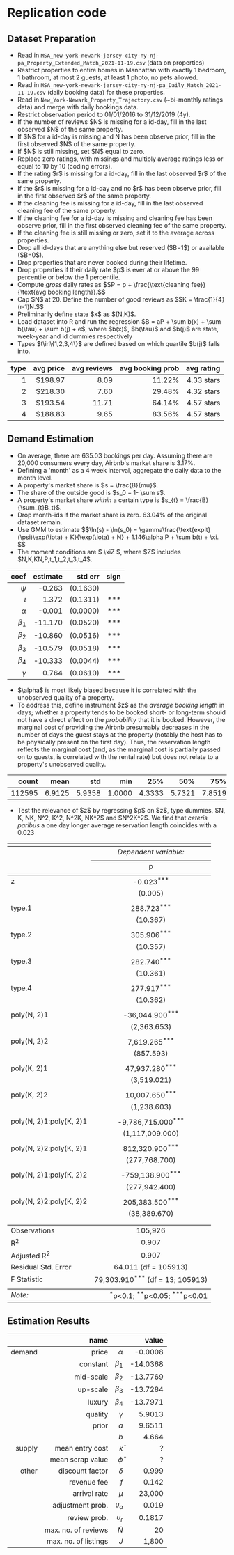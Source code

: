 # Replication code

## Dataset Preparation

<ul>
  <li>Read in <code>MSA_new-york-newark-jersey-city-ny-nj-pa_Property_Extended_Match_2021-11-19.csv</code> (data on properties) </li>
  <li>Restrict properties to entire homes in Manhattan with exactly 1 bedroom, 1 bathroom, at most 2 guests, at least 1 photo, no pets allowed.</li>
  <li>Read in <code>MSA_new-york-newark-jersey-city-ny-nj-pa_Daily_Match_2021-11-19.csv</code> (daily booking data) for these properties. </li>
  <li>Read in <code>New_York-Newark_Property_Trajectory.csv</code> (~bi-monthly ratings data) and merge with daily bookings data. </li>
  <li>Restrict observation period to 01/01/2016 to 31/12/2019 (4y).</li>
  <li>If the number of reviews $N$ is missing for a id-day, fill in the last observed $N$ of the same property.</li>
  <li>If $N$ for a id-day is missing and N has been observe prior, fill in the first observed $N$ of the same property.</li>
  <li>If $N$ is still missing, set $N$ equal to zero.</li>
  <li>Replace zero ratings, with missings and multiply average ratings less or equal to 10 by 10 (coding errors).</li>
  <li>If the rating $r$ is missing for a id-day, fill in the last observed $r$ of the same property.</li>
  <li>If the $r$ is missing for a id-day and no $r$ has been observe prior, fill in the first observed $r$ of the same property.</li>
  <li>If the cleaning fee is missing for a id-day, fill in the last observed cleaning fee of the same property.</li>
  <li>If the cleaning fee for a id-day is missing and cleaning fee has been observe prior, fill in the first observed cleaning fee of the same property.</li>
  <li>If the cleaning fee is still missing or zero, set it to the average across properties.</li>
  <li>Drop all id-days that are anything else but reserved ($B=1$) or available ($B=0$).</li> 
  <li>Drop properties that are never booked during their lifetime.</li>
  <li>Drop properties if their daily rate $p$ is ever at or above the 99 percentile or below the 1 percentile.</li>
  <li>Compute <i>gross</i> daily rates as $$P = p + \frac{\text{cleaning fee}}{\text{avg booking length}}.$$</li>
  <li>Cap $N$ at 20. Define the number of good reviews as $$K = \frac{1}{4}(r-1)N.$$</li>
  <li>Preliminarily define state $x$ as $(N,K)$.</li>
  <li>Load dataset into R and run the regression $B = aP + \sum b(x) + \sum b(\tau) + \sum b(j) + e$, where $b(x)$, $b(\tau)$ and $b(j)$ are state, week-year and id dummies respectively </li>
  <li> Types $t\in\{1,2,3,4\}$ are defined based on which quartile $b(j)$ falls into. </li>
</ul>

| type | avg price | avg reviews | avg booking prob | avg rating |
| ---: | ---: | ---------: | ------: | ------: |
| 1 | \$198.97 | 8.09 | 11.22% | 4.33 stars |
| 2 | \$218.30 | 7.60 | 29.48% | 4.32 stars |
| 3 | \$193.54 | 11.71 | 64.14% | 4.57 stars |
| 4 | \$188.83 | 9.65 | 83.56% | 4.57 stars |

## Demand Estimation

<ul>
  <li> On average, there are 635.03 bookings per day. Assuming there are 20,000 consumers every day, Airbnb's market share is 3.17%.  </li>
  <li> Defining a 'month' as a 4 week interval, aggregate the daily data to the month level. </li>
  <li> A property's market share is $s = \frac{B}{mu}$. </li>
  <li> The share of the outside good is $s_0 = 1- \sum s$. </li>
  <li> A property's market share <i>within</i> a certain type is $s_{t} = \frac{B}{\sum_{t}B_t}$. </li>
  <li> Drop month-ids if the market share is zero. 63.04% of the original dataset remain. </li>
  <li> Use GMM to estimate $$\ln(s) - \ln(s_0) = \gamma\frac{\text{expit}(\psi)\exp(\iota) + K}{\exp(\iota) + N} + 1.146\alpha P + \sum b(t) + \xi. $$ </li>
  <li> The moment conditions are $ \xiZ $, where $Z$ includes $N,K,KN,P,t_1,t_2,t_3,t_4$. </li>
</ul>

| coef | estimate | std err | sign |
| ---: | ---: | ---------: | ------: |
| $\psi$ | -0.263 | (0.1630) |  |
| $\iota$ | 1.372 | (0.1311) | *** |
| $\alpha$ | -0.001 | (0.0000) | *** |
| $\beta_1$ | -11.170 | (0.0520) | *** |
| $\beta_2$ | -10.860 | (0.0516) | *** |
| $\beta_3$ | -10.579 | (0.0518) | *** |
| $\beta_4$ | -10.333 | (0.0044) | *** |
| $\gamma$ | 0.764 | (0.0610) | *** |

<ul>
  <li> $\alpha$ is most likely biased because it is correlated with the unobserved quality of a property. </li>
  <li> To address this, define instrument $z$ as the <i>average booking length</i> in days; whether a property tends to be booked short- or long-term should not have a direct effect on the <i>probability</i> that it is booked. However, the marginal cost of providing the Airbnb presumably decreases in the number of days the guest stays at the property (notably the host has to be physically present on the first day). Thus, the reservation length reflects the marginal cost (and, as the marginal cost is partially passed on to guests, is correlated with the rental rate) but does not relate to a property's unobserved quality. </li>
</ul>

| count | mean | std | min | 25% | 50% | 75% | max |
| ---: | ---: | ---: | ---: | ---: | ---: | ---: | ---: |
| 112595 | 6.9125 |5.9358 | 1.0000 | 4.3333 | 5.7321 |7.8519 | 274.0000 |

<ul>
  <li> Test the relevance of $z$ by regressing $p$ on $z$, type dummies, $N, K, NK, N^2, K^2, N^2K, NK^2$ and $N^2K^2$. We find that <i>ceteris paribus</i> a one day longer average reservation length coincides with a 0.023
</ul>

<table style="text-align:center"><tr><td colspan="2" style="border-bottom: 1px solid black"></td></tr><tr><td style="text-align:left"></td><td><em>Dependent variable:</em></td></tr>
<tr><td></td><td colspan="1" style="border-bottom: 1px solid black"></td></tr>
<tr><td style="text-align:left"></td><td>p</td></tr>
<tr><td colspan="2" style="border-bottom: 1px solid black"></td></tr><tr><td style="text-align:left">z</td><td>-0.023<sup>***</sup></td></tr>
<tr><td style="text-align:left"></td><td>(0.005)</td></tr>
<tr><td style="text-align:left"></td><td></td></tr>
<tr><td style="text-align:left">type.1</td><td>288.723<sup>***</sup></td></tr>
<tr><td style="text-align:left"></td><td>(10.367)</td></tr>
<tr><td style="text-align:left"></td><td></td></tr>
<tr><td style="text-align:left">type.2</td><td>305.906<sup>***</sup></td></tr>
<tr><td style="text-align:left"></td><td>(10.357)</td></tr>
<tr><td style="text-align:left"></td><td></td></tr>
<tr><td style="text-align:left">type.3</td><td>282.740<sup>***</sup></td></tr>
<tr><td style="text-align:left"></td><td>(10.361)</td></tr>
<tr><td style="text-align:left"></td><td></td></tr>
<tr><td style="text-align:left">type.4</td><td>277.917<sup>***</sup></td></tr>
<tr><td style="text-align:left"></td><td>(10.362)</td></tr>
<tr><td style="text-align:left"></td><td></td></tr>
<tr><td style="text-align:left">poly(N, 2)1</td><td>-36,044.900<sup>***</sup></td></tr>
<tr><td style="text-align:left"></td><td>(2,363.653)</td></tr>
<tr><td style="text-align:left"></td><td></td></tr>
<tr><td style="text-align:left">poly(N, 2)2</td><td>7,619.265<sup>***</sup></td></tr>
<tr><td style="text-align:left"></td><td>(857.593)</td></tr>
<tr><td style="text-align:left"></td><td></td></tr>
<tr><td style="text-align:left">poly(K, 2)1</td><td>47,937.280<sup>***</sup></td></tr>
<tr><td style="text-align:left"></td><td>(3,519.021)</td></tr>
<tr><td style="text-align:left"></td><td></td></tr>
<tr><td style="text-align:left">poly(K, 2)2</td><td>10,007.650<sup>***</sup></td></tr>
<tr><td style="text-align:left"></td><td>(1,238.603)</td></tr>
<tr><td style="text-align:left"></td><td></td></tr>
<tr><td style="text-align:left">poly(N, 2)1:poly(K, 2)1</td><td>-9,786,715.000<sup>***</sup></td></tr>
<tr><td style="text-align:left"></td><td>(1,117,009.000)</td></tr>
<tr><td style="text-align:left"></td><td></td></tr>
<tr><td style="text-align:left">poly(N, 2)2:poly(K, 2)1</td><td>812,320.900<sup>***</sup></td></tr>
<tr><td style="text-align:left"></td><td>(277,768.700)</td></tr>
<tr><td style="text-align:left"></td><td></td></tr>
<tr><td style="text-align:left">poly(N, 2)1:poly(K, 2)2</td><td>-759,138.900<sup>***</sup></td></tr>
<tr><td style="text-align:left"></td><td>(277,942.400)</td></tr>
<tr><td style="text-align:left"></td><td></td></tr>
<tr><td style="text-align:left">poly(N, 2)2:poly(K, 2)2</td><td>205,383.500<sup>***</sup></td></tr>
<tr><td style="text-align:left"></td><td>(38,389.670)</td></tr>
<tr><td style="text-align:left"></td><td></td></tr>
<tr><td colspan="2" style="border-bottom: 1px solid black"></td></tr><tr><td style="text-align:left">Observations</td><td>105,926</td></tr>
<tr><td style="text-align:left">R<sup>2</sup></td><td>0.907</td></tr>
<tr><td style="text-align:left">Adjusted R<sup>2</sup></td><td>0.907</td></tr>
<tr><td style="text-align:left">Residual Std. Error</td><td>64.011 (df = 105913)</td></tr>
<tr><td style="text-align:left">F Statistic</td><td>79,303.910<sup>***</sup> (df = 13; 105913)</td></tr>
<tr><td colspan="2" style="border-bottom: 1px solid black"></td></tr><tr><td style="text-align:left"><em>Note:</em></td><td style="text-align:right"><sup>*</sup>p<0.1; <sup>**</sup>p<0.05; <sup>***</sup>p<0.01</td></tr>
</table>

## Estimation Results

|  | name |            |  value |
| ---: | ---: | ---------: | ------: |
| demand | price | $\alpha$ | -0.0008 |
|| constant | $\beta_1$ | -14.0368 |
|| mid-scale | $\beta_2$ | -13.7769 |
|| up-scale | $\beta_3$ | -13.7284 |
|| luxury | $\beta_4$ | -13.7971 |
|| quality | $\gamma$ | 5.9013 |
|| prior | $a$ | 9.6511 |
||  | $b$ | 4.664 |
| supply | mean entry cost | $\bar \kappa$ | ? |
|| mean scrap value | $\bar \phi$ | ? |
| other | discount factor | $\delta$ | 0.999 |
|  | revenue fee | $f$ | 0.142 |
|  | arrival rate | $\mu$ | 23,000 |
|  | adjustment prob. | $\upsilon_a$ | 0.019 |
|  | review prob. | $\upsilon_r$ | 0.1817 |
|  | max. no. of reviews | $\bar N$ | 20 |
|  | max. no. of listings | $J$ | 1,800 |
